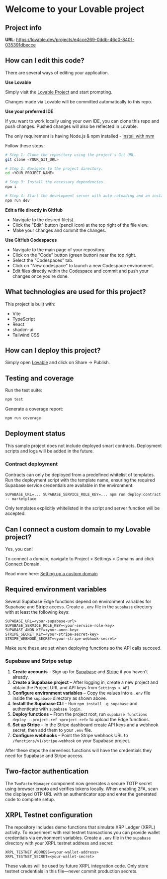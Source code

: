 # Welcome to your Lovable project

## Project info

**URL**: https://lovable.dev/projects/e4cce269-0ddb-46c0-8401-035391dbecce

## How can I edit this code?

There are several ways of editing your application.

**Use Lovable**

Simply visit the [Lovable Project](https://lovable.dev/projects/e4cce269-0ddb-46c0-8401-035391dbecce) and start prompting.

Changes made via Lovable will be committed automatically to this repo.

**Use your preferred IDE**

If you want to work locally using your own IDE, you can clone this repo and push changes. Pushed changes will also be reflected in Lovable.

The only requirement is having Node.js & npm installed - [install with nvm](https://github.com/nvm-sh/nvm#installing-and-updating)

Follow these steps:

```sh
# Step 1: Clone the repository using the project's Git URL.
git clone <YOUR_GIT_URL>

# Step 2: Navigate to the project directory.
cd <YOUR_PROJECT_NAME>

# Step 3: Install the necessary dependencies.
npm i

# Step 4: Start the development server with auto-reloading and an instant preview.
npm run dev
```

**Edit a file directly in GitHub**

- Navigate to the desired file(s).
- Click the "Edit" button (pencil icon) at the top right of the file view.
- Make your changes and commit the changes.

**Use GitHub Codespaces**

- Navigate to the main page of your repository.
- Click on the "Code" button (green button) near the top right.
- Select the "Codespaces" tab.
- Click on "New codespace" to launch a new Codespace environment.
- Edit files directly within the Codespace and commit and push your changes once you're done.

## What technologies are used for this project?

This project is built with:

- Vite
- TypeScript
- React
- shadcn-ui
- Tailwind CSS

## How can I deploy this project?

Simply open [Lovable](https://lovable.dev/projects/e4cce269-0ddb-46c0-8401-035391dbecce) and click on Share -> Publish.

## Testing and coverage

Run the test suite:

```bash
npm test
```

Generate a coverage report:

```bash
npm run coverage
```

## Deployment status

This sample project does not include deployed smart contracts. Deployment scripts
and logs will be added in the future.

### Contract deployment

Contracts can only be deployed from a predefined whitelist of templates. Run the
deployment script with the template name, ensuring the required Supabase service
credentials are available in the environment:

```
SUPABASE_URL=... SUPABASE_SERVICE_ROLE_KEY=... npm run deploy:contract -- marketplace
```

Only templates explicitly whitelisted in the script and server function will be
accepted.

## Can I connect a custom domain to my Lovable project?

Yes, you can!

To connect a domain, navigate to Project > Settings > Domains and click Connect Domain.

Read more here: [Setting up a custom domain](https://docs.lovable.dev/tips-tricks/custom-domain#step-by-step-guide)

## Required environment variables

Several Supabase Edge functions depend on environment variables for Supabase and Stripe access. Create a `.env` file in the `supabase` directory with at least the following keys:

```
SUPABASE_URL=<your-supabase-url>
SUPABASE_SERVICE_ROLE_KEY=<your-service-role-key>
SUPABASE_ANON_KEY=<your-anon-key>
STRIPE_SECRET_KEY=<your-stripe-secret-key>
STRIPE_WEBHOOK_SECRET=<your-stripe-webhook-secret>
```

Make sure these are set when deploying functions so the API calls succeed.

### Supabase and Stripe setup

1. **Create accounts** – Sign up for [Supabase](https://supabase.com) and [Stripe](https://stripe.com) if you haven't already.
2. **Create a Supabase project** – After logging in, create a new project and obtain the Project URL and API keys from `Settings > API`.
3. **Configure environment variables** – Copy the values into a `.env` file inside the `supabase` directory as shown above.
4. **Install the Supabase CLI** – Run `npm install -g supabase` and authenticate with `supabase login`.
5. **Deploy functions** – From the project root, run `supabase functions deploy --project-ref <project-ref>` to upload the Edge functions.
6. **Set up Stripe** – In the Stripe dashboard create API keys and a webhook secret, then add them to your `.env` file.
7. **Configure webhooks** – Point the Stripe webhook URL to `/functions/v1/stripe-webhook` on your Supabase project.

After these steps the serverless functions will have the credentials they need for Supabase and Stripe access.

## Two‑factor authentication

The `TwoFactorManager` component now generates a secure TOTP secret using browser crypto and verifies tokens locally. When enabling 2FA, scan the displayed OTP URL with an authenticator app and enter the generated code to complete setup.

## XRPL Testnet configuration

The repository includes demo functions that simulate XRP Ledger (XRPL) activity.
To experiment with real testnet transactions you can provide wallet credentials
via environment variables. Create a `.env` file in the `supabase` directory with
your XRPL testnet address and secret:

```
XRPL_TESTNET_ADDRESS=<your-wallet-address>
XRPL_TESTNET_SECRET=<your-wallet-secret>
```

These values will be used by future XRPL integration code. Only store testnet
credentials in this file—never commit production secrets.
